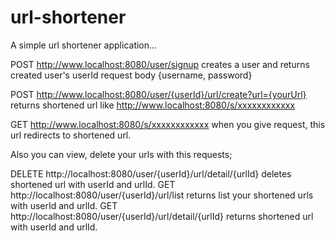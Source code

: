 # url-shortener

A simple url shortener application...

POST http://www.localhost:8080/user/signup creates a user and returns created user's userId 
request body {username, password}

POST http://www.localhost:8080/user/{userId}/url/create?url={yourUrl} 
returns shortened url like http://www.localhost:8080/s/xxxxxxxxxxxx 


GET http://www.localhost:8080/s/xxxxxxxxxxxx when you give request, this url redirects to shortened url.



Also you can view, delete your urls with this requests;

DELETE http://localhost:8080/user/{userId}/url/detail/{urlId} deletes shortened url with userId and urlId.
GET http://localhost:8080/user/{userId}/url/list returns list your shortened urls with userId and urlId.
GET http://localhost:8080/user/{userId}/url/detail/{urlId} returns shortened url with userId and urlId.
